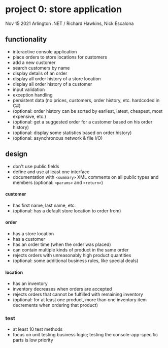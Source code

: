 # project 0: store application
Nov 15 2021 Arlington .NET / Richard Hawkins, Nick Escalona

## functionality
* interactive console application
* place orders to store locations for customers
* add a new customer
* search customers by name
* display details of an order
* display all order history of a store location
* display all order history of a customer
* input validation
* exception handling
* persistent data (no prices, customers, order history, etc. hardcoded in C#)
* (optional: order history can be sorted by earliest, latest, cheapest, most expensive, etc.)
* (optional: get a suggested order for a customer based on his order history)
* (optional: display some statistics based on order history)
* (optional: asynchronous network & file I/O)

## design
* don't use public fields
* define and use at least one interface
* documentation with `<summary>` XML comments on all public types and members (optional: `<params>` and `<return>`)

#### customer
* has first name, last name, etc.
* (optional: has a default store location to order from)

#### order
* has a store location
* has a customer
* has an order time (when the order was placed)
* can contain multiple kinds of product in the same order
* rejects orders with unreasonably high product quantities
* (optional: some additional business rules, like special deals)

#### location
* has an inventory
* inventory decreases when orders are accepted
* rejects orders that cannot be fulfilled with remaining inventory
* (optional: for at least one product, more than one inventory item decrements when ordering that product)

### test
* at least 10 test methods
* focus on unit testing business logic; testing the console-app-specific parts is low priority
